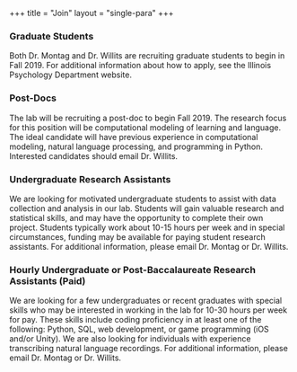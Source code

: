 +++
title = "Join"
layout = "single-para"
+++


### Graduate Students
Both Dr. Montag and Dr. Willits are recruiting graduate students to begin in Fall 2019. For additional information about how to apply, see the Illinois Psychology Department website.

### Post-Docs
The lab will be recruiting a post-doc to begin Fall 2019. The research focus for this position will be computational modeling of learning and language. The ideal candidate will have previous experience in computational modeling, natural language processing, and programming in Python. Interested candidates should email Dr. Willits.

### Undergraduate Research Assistants
We are looking for motivated undergraduate students to assist with data collection and analysis in our lab. Students will gain valuable research and statistical skills, and may have the opportunity to complete their own project. Students typically work about 10-15 hours per week and in special circumstances, funding may be available for paying student research assistants. For additional information, please email Dr. Montag or Dr. Willits.

### Hourly Undergraduate or Post-Baccalaureate Research Assistants (Paid)
We are looking for a few undergraduates or recent graduates with special skills who may be interested in working in the lab for 10-30 hours per week for pay. These skills include coding proficiency in at least one of the following: Python, SQL, web development, or game programming (iOS and/or Unity). We are also looking for individuals with experience transcribing natural language recordings. For additional information, please email Dr. Montag or Dr. Willits.
